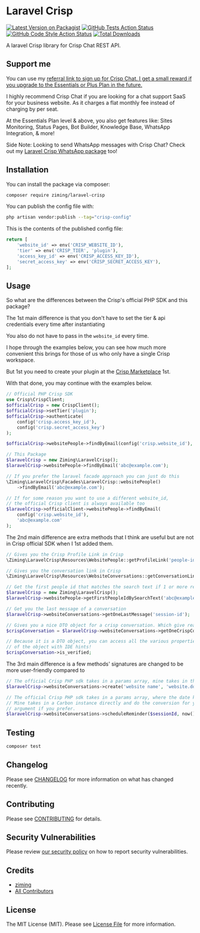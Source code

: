 # Laravel Crisp

[![Latest Version on Packagist](https://img.shields.io/packagist/v/ziming/laravel-crisp.svg?style=flat-square)](https://packagist.org/packages/ziming/laravel-crisp)
[![GitHub Tests Action Status](https://img.shields.io/github/actions/workflow/status/ziming/laravel-crisp/run-tests.yml?branch=main&label=tests&style=flat-square)](https://github.com/ziming/laravel-crisp/actions?query=workflow%3Arun-tests+branch%3Amain)
[![GitHub Code Style Action Status](https://img.shields.io/github/actions/workflow/status/ziming/laravel-crisp/fix-php-code-style-issues.yml?branch=main&label=code%20style&style=flat-square)](https://github.com/ziming/laravel-crisp/actions?query=workflow%3A"Fix+PHP+code+style+issues"+branch%3Amain)
[![Total Downloads](https://img.shields.io/packagist/dt/ziming/laravel-crisp.svg?style=flat-square)](https://packagist.org/packages/ziming/laravel-crisp)

A laravel Crisp library for Crisp Chat REST API.

## Support me

You can use my [referral link to sign up for Crisp Chat. I get a small reward if you upgrade to the Essentials or Plus Plan in the future.](https://crisp.chat/?track=9fH4AdXJwg)

I highly recommend Crisp Chat if you are looking for a chat support SaaS for your business website. As it charges a flat
monthly fee instead of charging by per seat.

At the Essentials Plan level & above, you also get features like: Sites Monitoring, Status Pages, Bot Builder, Knowledge Base, WhatsApp Integration, & more!

Side Note: Looking to send WhatsApp messages with Crisp Chat? Check out my [Laravel Crisp WhatsApp package](https://github.com/ziming/laravel-crisp-whatsapp) too!

## Installation

You can install the package via composer:

```bash
composer require ziming/laravel-crisp
```

You can publish the config file with:

```bash
php artisan vendor:publish --tag="crisp-config"
```

This is the contents of the published config file:

```php
return [
    'website_id' => env('CRISP_WEBSITE_ID'),
    'tier' => env('CRISP_TIER', 'plugin'),
    'access_key_id' => env('CRISP_ACCESS_KEY_ID'),
    'secret_access_key' => env('CRISP_SECRET_ACCESS_KEY'),
];
```

## Usage

So what are the differences between the Crisp's official PHP SDK and this package?

The 1st main difference is that you don't have to set the tier & api credentials every time after instantiating

You also do not have to pass in the `website_id` every time.

I hope through the examples below, you can see how much more convenient this brings for those of us who only have a single
Crisp workspace.

But 1st you need to create your plugin at the [Crisp Marketplace](https://marketplace.crisp.chat/) 1st.

With that done, you may continue with the examples below.

```php
// Official PHP Crisp SDK
use Crisp\CrispClient;
$officialCrisp = new CrispClient();
$officialCrisp->setTier('plugin');
$officialCrisp->authenticate(
    config('crisp.access_key_id'), 
    config('crisp.secret_access_key')
);

$officialCrisp->websitePeople->findByEmail(config('crisp.website_id'), 'abc@example.com');

// This Package
$laravelCrisp = new Ziming\LaravelCrisp();
$laravelCrisp->websitePeople->findByEmail('abc@example.com');

// If you prefer the laravel facade approach you can just do this
\Ziming\LaravelCrisp\Facades\LaravelCrisp::websitePeople()
    ->findByEmail('abc@example.com');

// If for some reason you want to use a different website_id,
// the official Crisp client is always available too
$laravelCrisp->officialClient->websitePeople->findByEmail(
    config('crisp.website_id'), 
    'abc@example.com'
);
```

The 2nd main difference are extra methods that I think are useful but are not in Crisp official SDK when I 1st
added them.

```php
// Gives you the Crisp Profile Link in Crisp
\Ziming\LaravelCrisp\Resources\WebsitePeople::getProfileLink('people-id');

// Gives you the conversation link in Crisp
\Ziming\LaravelCrisp\Resources\WebsiteConversations::getConversationLink('session-id');

// Get the first people id that matches the search text if 1 or more results are returned
$laravelCrisp = new Ziming\LaravelCrisp();
$laravelCrisp->websitePeople->getFirstPeopleIdBySearchText('abc@example.com');

// Get you the last message of a conversation
$laravelCrisp->websiteConversations->getOneLastMessage('session-id');

// Gives you a nice DTO object for a crisp conversation. Which give really nice hints to your IDEs
$crispConversation = $laravelCrisp->websiteConversations->getOneCrispConversation('session-id');

// Because it is a DTO object, you can access all the various properties
// of the object with IDE hints!
$crispConversation->is_verified;
```

The 3rd main difference is a few methods' signatures are changed to be more user-friendly compared to 

```php
// The official Crisp PHP sdk takes in a params array, mine takes in the 2 required arguments directly
$laravelCrisp->websiteConversations->create('website name', 'website.domain');

// The official Crisp PHP sdk takes in a params array, where the date key need to be in ISO 8601 string format,
// Mine takes in a Carbon instance directly and do the conversion for you. You can also pass in a ISO 8601 string for the $date
// argument if you prefer.
$laravelCrisp->websiteConversations->scheduleReminder($sessionId, now()->addDay(), 'Note');
```

## Testing

```bash
composer test
```

## Changelog

Please see [CHANGELOG](CHANGELOG.md) for more information on what has changed recently.

## Contributing

Please see [CONTRIBUTING](CONTRIBUTING.md) for details.

## Security Vulnerabilities

Please review [our security policy](../../security/policy) on how to report security vulnerabilities.

## Credits

- [ziming](https://github.com/ziming)
- [All Contributors](../../contributors)

## License

The MIT License (MIT). Please see [License File](LICENSE.md) for more information.
